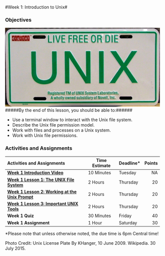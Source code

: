 #Week 1: Introduction to Unix#
### Objectives ###
![Unix Image](Unix-Licence-Plate.jpg)
#####By the end of this lesson, you should be able to:######

- Use a terminal window to interact with the Unix file system.
- Describe the Unix file permission model.
- Work with files and processes on a Unix system.
- Work with Unix file permissions.


### Activities and Assignments ###

|Activities and Assignments | Time Estimate | Deadline* | Points|
|:------| -----|-------|----------:|
|**[Week 1 Introduction Video](https://mediaspace.illinois.edu/media/Week+One+Video/0_k99vv6k2)** | 10 Minutes | Tuesday | NA|
|**[Week 1 Lesson 1: The UNIX File System](lesson1.md)**| 2 Hours |Thursday| 20|
|**[Week 1 Lesson 2: Working at the Unix Prompt](lesson2.md)**| 2 Hours | Thursday | 20 |
|**[Week 1 Lesson 3: Important UNIX Tools](lesson3.md)**| 2 Hours | Thursday| 20 |
|**Week 1 Quiz**| 30 Minutes | Friday | 40|
|**Week 1 Assignment**| 1 Hour | Saturday | 30 | 

*Please note that unless otherwise noted, the due time is 6pm Central time!

Photo Credit: Unix License Plate By KHanger, 10 June 2009. Wikipedia. 30 July 2015.
